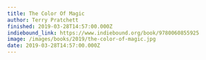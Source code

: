```yaml
---
title: The Color Of Magic
author: Terry Pratchett
finished: 2019-03-28T14:57:00.000Z
indiebound_link: https://www.indiebound.org/book/9780060855925
image: /images/books/2019/the-color-of-magic.jpg
date: 2019-03-28T14:57:00.000Z
---
```

